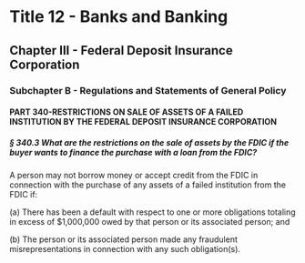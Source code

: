 
# Title 12 - Banks and Banking
## Chapter III - Federal Deposit Insurance Corporation
### Subchapter B - Regulations and Statements of General Policy
#### PART 340-RESTRICTIONS ON SALE OF ASSETS OF A FAILED INSTITUTION BY THE FEDERAL DEPOSIT INSURANCE CORPORATION
##### § 340.3 What are the restrictions on the sale of assets by the FDIC if the buyer wants to finance the purchase with a loan from the FDIC?

A person may not borrow money or accept credit from the FDIC in connection with the purchase of any assets of a failed institution from the FDIC if:

(a) There has been a default with respect to one or more obligations totaling in excess of $1,000,000 owed by that person or its associated person; and

(b) The person or its associated person made any fraudulent misrepresentations in connection with any such obligation(s).
